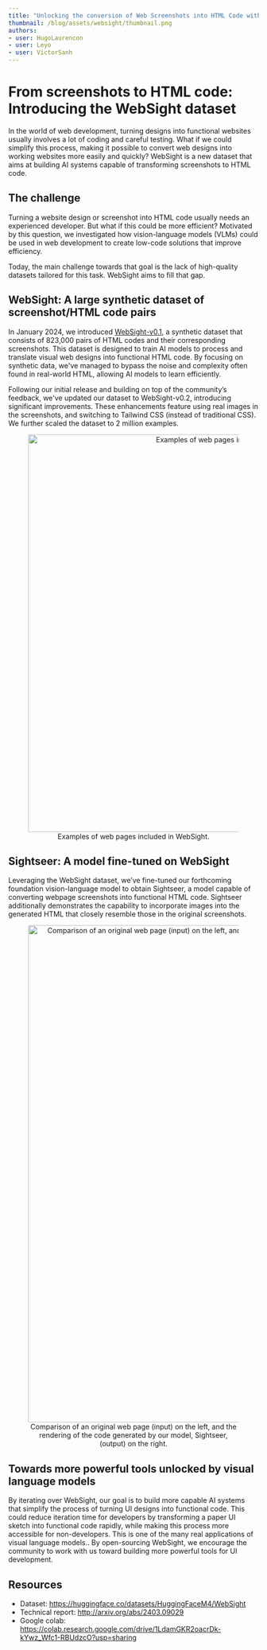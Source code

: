 ```yaml
---
title: "Unlocking the conversion of Web Screenshots into HTML Code with the WebSight Dataset"
thumbnail: /blog/assets/websight/thumbnail.png
authors:
- user: HugoLaurencon
- user: Leyo
- user: VictorSanh
---
```


# From screenshots to HTML code: Introducing the WebSight dataset

In the world of web development, turning designs into functional websites usually involves a lot of coding and careful testing. What if we could simplify this process, making it possible to convert web designs into working websites more easily and quickly? WebSight is a new dataset that aims at building AI systems capable of transforming screenshots to HTML code.

## The challenge

Turning a website design or screenshot into HTML code usually needs an experienced developer. But what if this could be more efficient? Motivated by this question, we investigated how vision-language models (VLMs) could be used in web development to create low-code solutions that improve efficiency.

Today, the main challenge towards that goal is the lack of high-quality datasets tailored for this task. WebSight aims to fill that gap.

## WebSight: A large synthetic dataset of screenshot/HTML code pairs

In January 2024, we introduced [WebSight-v0.1](https://huggingface.co/datasets/HuggingFaceM4/WebSight), a synthetic dataset that consists of 823,000 pairs of HTML codes and their corresponding screenshots. This dataset is designed to train AI models to process and translate visual web designs into functional HTML code. By focusing on synthetic data, we've managed to bypass the noise and complexity often found in real-world HTML, allowing AI models to learn efficiently.

Following our initial release and building on top of the community’s feedback, we've updated our dataset to WebSight-v0.2, introducing significant improvements. These enhancements feature using real images in the screenshots, and switching to Tailwind CSS (instead of traditional CSS). We further scaled the dataset to 2 million examples.

<figure align="center">
    <img src="https://huggingface.co/datasets/huggingface/documentation-images/resolve/main/blog/websight/websight_examples_2.jpg" width="800" alt="Examples of web pages included in WebSight"/>
    <figcaption>Examples of web pages included in WebSight.</figcaption>
</figure>

## Sightseer: A model fine-tuned on WebSight

Leveraging the WebSight dataset, we’ve fine-tuned our forthcoming foundation vision-language model to obtain Sightseer, a model capable of converting webpage screenshots into functional HTML code. Sightseer additionally demonstrates the capability to incorporate images into the generated HTML that closely resemble those in the original screenshots.

<figure align="center">
    <img src="https://huggingface.co/datasets/huggingface/documentation-images/resolve/main/blog/websight/main_generation_2.jpg" width="1000" alt="Comparison of an original web page (input) on the left, and the rendering of the code generated by our model, Sightseer, (output) on the right."/>
    <figcaption>Comparison of an original web page (input) on the left, and the rendering of the code generated by our model, Sightseer, (output) on the right.</figcaption>
</figure>

## Towards more powerful tools unlocked by visual language models

By iterating over WebSight, our goal is to build more capable AI systems that simplify the process of turning UI designs into functional code. This could reduce iteration time for developers by transforming a paper UI sketch into functional code rapidly, while making this process more accessible for non-developers. This is one of the many real applications of visual language models.. By open-sourcing WebSight, we encourage the community to work with us toward building more powerful tools for UI development.

## Resources

- Dataset: https://huggingface.co/datasets/HuggingFaceM4/WebSight
- Technical report: http://arxiv.org/abs/2403.09029
- Google colab: https://colab.research.google.com/drive/1LdamGKR2oacrDk-kYwz_Wfc1-RBUdzcO?usp=sharing
